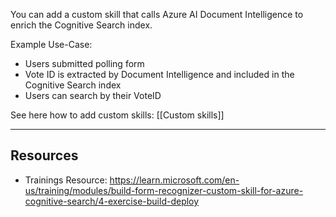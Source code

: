 You can add a custom skill that calls Azure AI Document Intelligence to enrich the Cognitive Search index.

Example Use-Case:

-   Users submitted polling form
-   Vote ID is extracted by Document Intelligence and included in the Cognitive Search index
-   Users can search by their VoteID

See here how to add custom skills: [[Custom skills]]

---

## Resources

-   Trainings Resource: https://learn.microsoft.com/en-us/training/modules/build-form-recognizer-custom-skill-for-azure-cognitive-search/4-exercise-build-deploy
